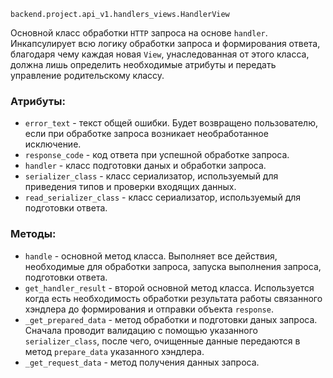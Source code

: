 `backend.project.api_v1.handlers_views.HandlerView`

Основной класс обработки `HTTP` запроса на основе  `handler`. Инкапсулирует всю логику обработки запроса и формирования ответа, благодаря чему каждая новая `View`, унаследованная от этого класса, должна лишь определить необходимые атрибуты и передать управление родительскому классу.

### Атрибуты:
* `error_text` - текст общей ошибки. Будет возвращено пользователю, если при обработке запроса возникает 
необработанное исключение.
* `response_code` - код ответа при успешной обработке запроса. 
* `handler` - класс подготовки даных и обработки запроса.
* `serializer_class` - класс сериализатор, используемый для приведения типов и проверки входящих данных.
* `read_serializer_class` - класс сериализатор, используемый для подготовки ответа.

### Методы:
* `handle` - основной метод класса. Выполняет все действия, необходимые для обработки запроса, запуска выполнения 
запроса, подготовки ответа.
* `get_handler_result` - второй основной метод класса. Используется когда есть необходимость обработки результата 
работы связанного хэндлера до формирования и отправки объекта `response`.
* `_get_prepared_data` - метод обработки и подготовки даных запроса. Сначала проводит валидацию с помощью указанного 
`serializer_class`, после чего, очищенные данные передаются в метод `prepare_data` указанного хэндлера.
* `_get_request_data` - метод получения данных запроса.